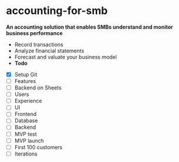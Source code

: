 # accounting-for-smb
**An accounting solution that enables SMBs understand and monitor business performance**
- Record transactions
- Analyze financial statements
- Forecast and valuate your business model
- **Todo**
- [x] Setup Git
- [ ] Features
- [ ] Backend on Sheets
- [ ] Users
- [ ] Experience
- [ ] UI
- [ ] Frontend
- [ ] Database
- [ ] Backend
- [ ] MVP test
- [ ] MVP launch
- [ ] First 100 customers
- [ ] Iterations
